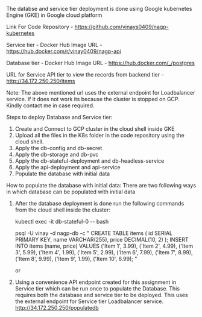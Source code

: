 The databse and service tier deployment is done using Google kubernetes Engine (GKE) in Google cloud platform

Link For Code Repository - https://github.com/vinays0409/nagp-kubernetes

Service tier - Docker Hub Image URL - https://hub.docker.com/r/vinay0409/nagp-api

Database tier - Docker Hub Image URL - https://hub.docker.com/_/postgres

URL for Service API tier to view the records from backend tier - http://34.172.250.250/items

Note: The above mentioned url uses the external endpoint for Loadbalancer service. If it does not work its because the cluster is stopped on GCP. Kindly contact me in case required.


Steps to deploy Database and Service tier: 

1. Create and Connect to GCP cluster in the cloud shell inside GKE
2. Upload all the files in the K8s folder in the code repository using the cloud shell.
3. Apply the db-config and db-secret
4. Apply the db-storage and db-pvc
5. Apply the db-stateful-deployment and db-headless-service
6. Apply the api-deployment and api-service
7. Populate the database with initial data


How to populate the database with initial data:
There are two following ways in which database can be populated with initial data
1. After the database deployment is done run the following commands from the cloud shell inside the cluster:

   kubectl exec -it db-stateful-0 -- bash

   psql -U vinay -d nagp-db -c "
   CREATE TABLE items (
   id SERIAL PRIMARY KEY,
   name VARCHAR(255),
   price DECIMAL(10, 2)
   );
   INSERT INTO items (name, price)
   VALUES
   ('Item 1', 3.99),
   ('Item 2', 4.99),
   ('Item 3', 5.99),
   ('Item 4', 1.99),
   ('Item 5', 2.99),
   ('Item 6', 7.99),
   ('Item 7', 8.99),
   ('Item 8', 9.99),
   ('Item 9', 1.99),
   ('Item 10', 6.99);
   "

   or
   
2. Using a convenience API endpoint created for this assignment in Service tier which can be run once to populate the Database.
   This requires both the database and service tier to be deployed. This uses the external endpoint for Service tier Loadbalancer service.
   http://34.172.250.250/populatedb
   
